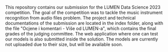 This repository contains our submission for the LUMEN Data Science 2023 competition. The goal of the competition was to tackle the music instrument recognition from audio files problem. The project and technical documentations of the submission are located in the index folder, along with the file "Ocjene i komentari - Više od LUMEN-a", which contains the final grades of the judging committee. The web application where one can test our models is also submitted inside the solution. The models are currently not uploaded due to their size, but will be available soon.
